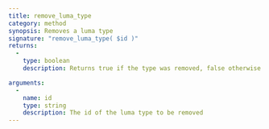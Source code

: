 ```yaml
---
title: remove_luma_type
category: method
synopsis: Removes a luma type
signature: "remove_luma_type( $id )"
returns:
  -
    type: boolean
    description: Returns true if the type was removed, false otherwise

arguments:
  -
    name: id
    type: string
    description: The id of the luma type to be removed
---
```

